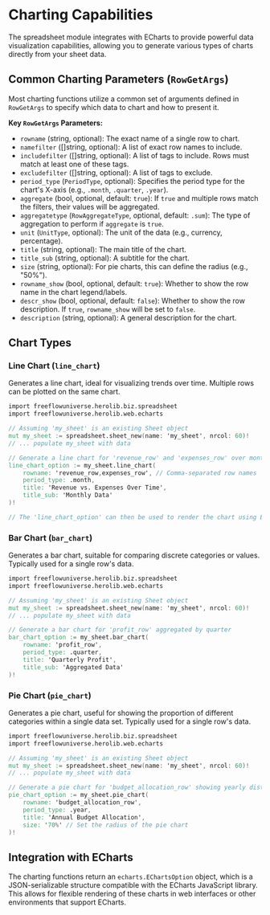 # Charting Capabilities

The spreadsheet module integrates with ECharts to provide powerful data visualization capabilities, allowing you to generate various types of charts directly from your sheet data.

## Common Charting Parameters (`RowGetArgs`)

Most charting functions utilize a common set of arguments defined in `RowGetArgs` to specify which data to chart and how to present it.

**Key `RowGetArgs` Parameters:**
- `rowname` (string, optional): The exact name of a single row to chart.
- `namefilter` ([]string, optional): A list of exact row names to include.
- `includefilter` ([]string, optional): A list of tags to include. Rows must match at least one of these tags.
- `excludefilter` ([]string, optional): A list of tags to exclude.
- `period_type` (`PeriodType`, optional): Specifies the period type for the chart's X-axis (e.g., `.month`, `.quarter`, `.year`).
- `aggregate` (bool, optional, default: `true`): If `true` and multiple rows match the filters, their values will be aggregated.
- `aggregatetype` (`RowAggregateType`, optional, default: `.sum`): The type of aggregation to perform if `aggregate` is `true`.
- `unit` (`UnitType`, optional): The unit of the data (e.g., currency, percentage).
- `title` (string, optional): The main title of the chart.
- `title_sub` (string, optional): A subtitle for the chart.
- `size` (string, optional): For pie charts, this can define the radius (e.g., "50%").
- `rowname_show` (bool, optional, default: `true`): Whether to show the row name in the chart legend/labels.
- `descr_show` (bool, optional, default: `false`): Whether to show the row description. If `true`, `rowname_show` will be set to `false`.
- `description` (string, optional): A general description for the chart.

## Chart Types

### Line Chart (`line_chart`)

Generates a line chart, ideal for visualizing trends over time. Multiple rows can be plotted on the same chart.

```v
import freeflowuniverse.herolib.biz.spreadsheet
import freeflowuniverse.herolib.web.echarts

// Assuming 'my_sheet' is an existing Sheet object
mut my_sheet := spreadsheet.sheet_new(name: 'my_sheet', nrcol: 60)!
// ... populate my_sheet with data

// Generate a line chart for 'revenue_row' and 'expenses_row' over months
line_chart_option := my_sheet.line_chart(
    rowname: 'revenue_row,expenses_row', // Comma-separated row names
    period_type: .month,
    title: 'Revenue vs. Expenses Over Time',
    title_sub: 'Monthly Data'
)!

// The 'line_chart_option' can then be used to render the chart using ECharts.
```

### Bar Chart (`bar_chart`)

Generates a bar chart, suitable for comparing discrete categories or values. Typically used for a single row's data.

```v
import freeflowuniverse.herolib.biz.spreadsheet
import freeflowuniverse.herolib.web.echarts

// Assuming 'my_sheet' is an existing Sheet object
mut my_sheet := spreadsheet.sheet_new(name: 'my_sheet', nrcol: 60)!
// ... populate my_sheet with data

// Generate a bar chart for 'profit_row' aggregated by quarter
bar_chart_option := my_sheet.bar_chart(
    rowname: 'profit_row',
    period_type: .quarter,
    title: 'Quarterly Profit',
    title_sub: 'Aggregated Data'
)!
```

### Pie Chart (`pie_chart`)

Generates a pie chart, useful for showing the proportion of different categories within a single data set. Typically used for a single row's data.

```v
import freeflowuniverse.herolib.biz.spreadsheet
import freeflowuniverse.herolib.web.echarts

// Assuming 'my_sheet' is an existing Sheet object
mut my_sheet := spreadsheet.sheet_new(name: 'my_sheet', nrcol: 60)!
// ... populate my_sheet with data

// Generate a pie chart for 'budget_allocation_row' showing yearly distribution
pie_chart_option := my_sheet.pie_chart(
    rowname: 'budget_allocation_row',
    period_type: .year,
    title: 'Annual Budget Allocation',
    size: '70%' // Set the radius of the pie chart
)!
```

## Integration with ECharts

The charting functions return an `echarts.EChartsOption` object, which is a JSON-serializable structure compatible with the ECharts JavaScript library. This allows for flexible rendering of these charts in web interfaces or other environments that support ECharts.